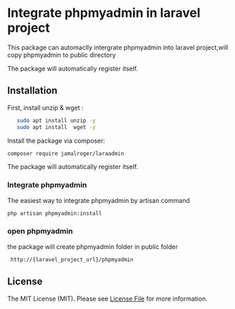 # Integrate phpmyadmin in laravel project
This package can automaclly intergrate phpmyadmin into laravel project,will copy phpmyadmin to public directory

The package will automatically register itself.

## Installation

First, install unzip & wget :

```bash
   sudo apt install unzip -y
   sudo apt install  wget -y
```

Install the package via composer:

```bash
composer require jamalroger/laraadmin
```

The package will automatically register itself.

### Integrate phpmyadmin

The easiest way to integrate phpmyadmin by artisan command

```bash
php artisan phpmyadmin:install
```

### open phpmyadmin

the package will create phpmyadmin folder in public folder

```bash
 http://{laravel_project_url}/phpmyadmin

```

## License

The MIT License (MIT). Please see [License File](LICENSE) for more information.
